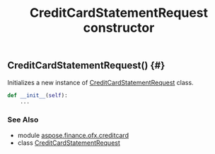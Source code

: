 ﻿---
title: CreditCardStatementRequest constructor
second_title: Aspose.Finance for Python via .NET API References
description: 
type: docs
weight: 10
url: /python-net/aspose.finance.ofx.creditcard/creditcardstatementrequest/__init__/
is_root: false
---

## CreditCardStatementRequest() {#}

Initializes a new instance of [CreditCardStatementRequest](/finance/python-net/aspose.finance.ofx.creditcard/creditcardstatementrequest) class.



```python
def __init__(self):
    ...
```





### See Also
* module [aspose.finance.ofx.creditcard](../../)
* class [CreditCardStatementRequest](/finance/python-net/aspose.finance.ofx.creditcard/creditcardstatementrequest)
